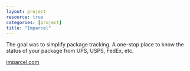 ```yaml
---
layout: project
resource: true
categories: [project]
title: "Imparcel"
---
```


The goal was to simplify package tracking. A one-stop place to know the status of your package from UPS, USPS, FedEx, etc.

[imparcel.com](http://imparcel.com)